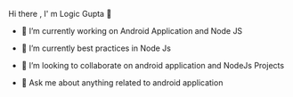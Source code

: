  Hi there , I' m Logic Gupta 👋
- 🔭 I’m currently working on Android Application and Node JS
- 🌱 I’m currently best practices in Node Js
- 💞️ I’m looking to collaborate on android application and NodeJs Projects

- 💬 Ask me about anything related to android application

